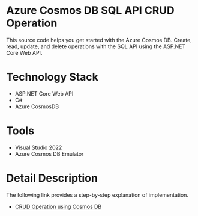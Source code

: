 # Azure Cosmos DB SQL API CRUD Operation
This source code helps you get started with the Azure Cosmos DB. Create, read, update, and delete operations with the SQL API using the ASP.NET Core Web API.

# Technology Stack
- ASP.NET Core Web API
- C#
- Azure CosmosDB
# Tools
- Visual Studio 2022
- Azure Cosmos DB Emulator

# Detail Description

The following link provides a step-by-step explanation of implementation.


- <a href="https://www.compilemode.com/2022/11/insert-update-delete-in-azure-cosmos-db-sql-api-using-asp-net-core-api.html">CRUD Operation using Cosmos DB</a>
